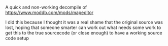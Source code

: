 A quick and non-working decompile of https://www.moddb.com/mods/mapeditor

I did this because I thought it was a real shame that the original source was lost, hoping that someone smarter can work out what needs some work to get this to the true sourcecode (or close enough) to have a working source code setup
